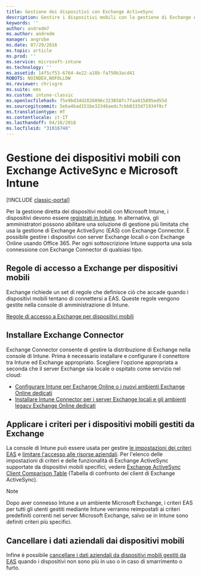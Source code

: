 ```yaml
---
title: Gestione dei dispositivi con Exchange ActiveSync
description: Gestire i dispositivi mobili con la gestione di Exchange ActiveSync (EAS) usando Exchange Connector
keywords: ''
author: andredm7
ms.author: andredm
manager: angrobe
ms.date: 07/29/2016
ms.topic: article
ms.prod: ''
ms.service: microsoft-intune
ms.technology: ''
ms.assetid: 14f5cf53-6764-4e22-a18b-fa750b3acd41
ROBOTS: NOINDEX,NOFOLLOW
ms.reviewer: chrisgre
ms.suite: ems
ms.custom: intune-classic
ms.openlocfilehash: f5e9bd3dd2026096c323858fc7faa915895ed55d
ms.sourcegitcommit: 5eba4bad151be32346aedc7cbb0333d71934f8cf
ms.translationtype: HT
ms.contentlocale: it-IT
ms.lasthandoff: 04/16/2018
ms.locfileid: "31016748"
---
```

# <a name="exchange-activesync-mobile-device-management-with-microsoft-intune"></a>Gestione dei dispositivi mobili con Exchange ActiveSync e Microsoft Intune

[!INCLUDE [classic-portal](../includes/classic-portal.md)]

Per la gestione diretta dei dispositivi mobili con Microsoft Intune, i dispositivi devono essere [registrati in Intune](prerequisites-for-enrollment.md). In alternativa, gli amministratori possono abilitare una soluzione di gestione più limitata che usa la gestione di Exchange ActiveSync (EAS) con Exchange Connector. È possibile gestire i dispositivi con server Exchange locali o con Exchange Online usando Office 365. Per ogni sottoscrizione Intune supporta una sola connessione con Exchange Connector di qualsiasi tipo.

## <a name="exchange-access-rules-for-mobile-devices"></a>Regole di accesso a Exchange per dispositivi mobili ##

Exchange richiede un set di regole che definisce ciò che accade quando i dispositivi mobili tentano di connettersi a EAS. Queste regole vengono gestite nella console di amministrazione di Intune.

[Regole di accesso a Exchange per dispositivi mobili](exchange-access-rules-for-mobile-devices.md)

## <a name="install-the-exchange-connector"></a>Installare Exchange Connector
Exchange Connector consente di gestire la distribuzione di Exchange nella console di Intune. Prima è necessario installare e configurare il connettore tra Intune ed Exchange appropriato. Scegliere l'opzione appropriata a seconda che il server Exchange sia locale o ospitato come servizio nel cloud:

-   [Configurare Intune per Exchange Online o i nuovi ambienti Exchange Online dedicati](intune-service-to-service-exchange-connector.md)
-   [Installare Intune Connector per i server Exchange locali e gli ambienti legacy Exchange Online dedicati](intune-on-premises-exchange-connector.md)


## <a name="apply-policy-for-exchange-managed-mobile-devices"></a>Applicare i criteri per i dispositivi mobili gestiti da Exchange
La console di Intune può essere usata per gestire [le impostazioni dei criteri EAS](exchange-activesync-policy-settings-in-microsoft-intune.md) e [limitare l'accesso alle risorse aziendali](restrict-access-to-email-and-o365-services-with-microsoft-intune.md). Per l'elenco delle impostazioni di criteri e delle funzionalità di Exchange ActiveSync supportate da dispositivi mobili specifici, vedere [Exchange ActiveSync Client Comparison Table](http://go.microsoft.com/fwlink/?LinkId=247270) (Tabella di confronto dei client di Exchange ActiveSync).

> [!NOTE]
> Dopo aver connesso Intune a un ambiente Microsoft Exchange, i criteri EAS per tutti gli utenti gestiti mediante Intune verranno reimpostati ai criteri predefiniti correnti nel server Microsoft Exchange, salvo se in Intune sono definiti criteri più specifici.

## <a name="wipe-company-data-from-mobile-devices"></a>Cancellare i dati aziendali dai dispositivi mobili
Infine è possibile [cancellare i dati aziendali da dispositivi mobili gestiti da EAS](wipe-for-exchange-managed-mobile-devices.md) quando i dispositivi non sono più in uso o in caso di smarrimento o furto.
